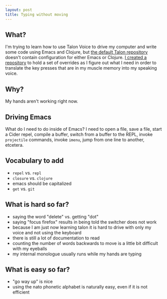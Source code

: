 ```yaml
---
layout: post
title: Typing without moving
---
```


## What?
I'm trying to learn how to use Talon Voice to drive my computer and write some code using Emacs and Clojure, but [the default Talon repository](https://github.com/knausj85/knausj_talon)  doesn't contain configuration for either Emacs or Clojure. [I created a repository](https://github.com/sduckett/talon-dev-workflow) to hold a set of overrides as I figure out what I need in order to translate the key presses that are in my muscle memory into my speaking voice.

## Why?
My hands aren't working right now.

## Driving Emacs
What do I need to do inside of Emacs? I need to open a file, save a file, start a Cider repel, compile a buffer, switch from a buffer to the REPL, invoke `projectile` commands, invoke `imenu`, jump from one line to another, etcetera.

## Vocabulary to add 
- `repel` vs. `repl`
- `closure` vs. `clojure`
- emacs should be capitalized
- `get` vs. `git`

## What is hard so far?
- saying the word "delete" vs. getting "dot"
- saying "focus firefox" results in being told the switcher does not work
- because I am just now learning talon it is hard to drive with only my voice and not using the keyboard
- there is still a lot of documentation to read
- counting the number of words backwards to move is a little bit difficult with my eyeballs
- my internal monologue usually runs while my hands are typing

## What is easy so far?
- "go way up" is nice
- using the nato phonetic alphabet is naturally easy, even if it is not efficient
